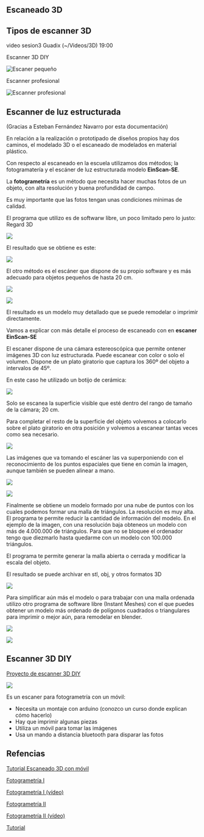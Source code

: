 ## Escaneado 3D

## Tipos de escanner 3D

video sesion3 Guadix (~/Videos/3D) 19:00



Escanner 3D DIY

![Escaner pequeño](./images/Escanner3D.jpeg)

Escanner profesional

![Escanner profesional](./images/go-scan-3d-spark.jpeg)

## Escanner de luz estructurada

(Gracias a Esteban Fernández Navarro por esta documentación)


En relación a la realización o prototipado de diseños propios hay dos caminos, el modelado 3D o el escaneado de modelados en material plástico.


Con respecto al escaneado en la escuela utilizamos dos métodos; la fotogramatería y el escáner de luz estructurada modelo **EinScan-SE**.

La **fotogrametría** es un método que necesita hacer muchas fotos de un objeto, con alta resolución y buena profundidad de campo. 

Es muy importante que las fotos tengan unas condiciones mínimas de calidad.

El programa que utilizo es de softwarw libre, un poco limitado pero lo justo: Regard 3D

![](./images/image.png)

El resultado que se obtiene es este:

![](./images/image_fotogrametria2.png)

El otro método es el escáner que dispone de su propio software y es más adecuado para objetos pequeños de hasta 20 cm.

![](./images/IMG_20210507_140136.jpg)


![](./images/IMG_20210507_141000.jpg)

El resultado es un modelo muy detallado que se puede remodelar o imprimir directamente.

Vamos a explicar con más detalle el proceso de escaneado con en **escaner EinScan-SE**

El escaner dispone de una cámara estereoscópica que permite ontener imágenes 3D con luz estructurada. Puede escanear con color o solo el volumen. Dispone de un plato giratorio que captura los 360º del objeto a intervalos de 45º.

En este caso he utilizado un botijo de cerámica:

![](./images/IMG_20210507_140112.jpg)

Solo se escanea la superficie visible que esté dentro del rango de tamaño de la cámara; 20 cm.

Para completar el resto de la superficie del objeto volvemos a colocarlo sobre el plato giratorio en otra posición y volvemos a escanear tantas veces como sea necesario.

![](./images/IMG_20210507_140622_2.jpg)

Las imágenes que va tomando el escáner las va superponiendo con el reconocimiento de los puntos espaciales que tiene en común la imagen, aunque también se pueden alinear a mano.

![](./images/IMG_20210507_140031.jpg)


![](./images/IMG_20210507_140214_2.jpg)

Finalmente se obtiene un modelo formado por una nube de puntos con los cuales podemos formar una malla de triángulos. La resolución es muy alta. El programa te permite reducir la cantidad de información del modelo. En el ejemplo de la imagen, con una resolución baja obteneos un modelo con más de 4.000.000 de triángulos. Para que no se bloquee el ordenador tengo que diezmarlo hasta quedarme con un modelo con 100.000 triángulos.

El programa te permite generar la malla abierta o cerrada y modificar la escala del objeto.

El resultado se puede archivar en stl, obj, y otros formatos 3D


![](./images/IMG_20210507_141047.jpg)

Para simplificar aún más el modelo o para trabajar con una malla ordenada utilizo otro programa de software libre (Instant Meshes) con el que puedes obtener un modelo más ordenado de polígonos cuadrados o triangulares para imprimir o mejor aún, para remodelar en blender.


![](./images/IMG_20210507_141148.jpg)


![](./images/IMG_20210507_141432.jpg)



## Escanner 3D DIY

[Proyecto de escanner 3D DIY](https://www.thingiverse.com/thing:3958326)

![](./images/featured_preview_IMG_0007.jpeg)

Es un escaner para fotogrametría con un móvil:

* Necesita un montaje con arduino (conozco un curso donde explican cómo hacerlo)
* Hay que imprimir algunas piezas
* Utiliza un móvil para tomar las imágenes
* Usa un mando a distancia bluetooth para disparar las fotos


## Refencias

[Tutorial Escaneado 3D con móvil](https://bitfab.io/es/blog/escanear-3d-movil/)


[Fotogrametría I](https://blog.prusaprinters.org/photogrammetry-3d-scanning-just-phone-camera/)

[Fotogrametría I (vídeo)](https://www.youtube.com/watch?v=ye-C-OOFsX8)

[Fotogrametría II](https://blog.prusaprinters.org/photogrammetry-2-3d-scanning-simpler-better-than-ever/)

[Fotogrametría II (vídeo)](https://www.youtube.com/watch?v=1D0EhSi-vvc)


[Tutorial](https://descubrearduino.com/que-es-el-escaneo-3d-definicion-ventajas-y-usos/)


